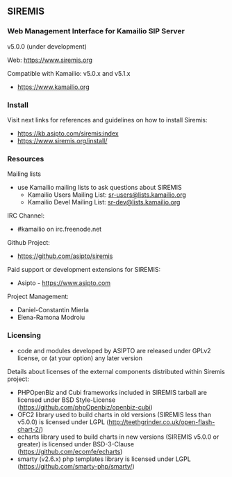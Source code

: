 ## SIREMIS

### Web Management Interface for Kamailio SIP Server

v5.0.0 (under development)

Web: https://www.siremis.org

Compatible with Kamailio: v5.0.x and v5.1.x

  * https://www.kamailio.org

### Install

Visit next links for references and guidelines on how to install Siremis:

  * https://kb.asipto.com/siremis:index
  * https://www.siremis.org/install/

### Resources

Mailing lists

  * use Kamailio mailing lists to ask questions about SIREMIS
    * Kamailio Users Mailing List: <sr-users@lists.kamailio.org>
    * Kamailio Devel Mailing List: <sr-dev@lists.kamailio.org>

IRC Channel:

  * #kamailio on irc.freenode.net

Github Project:

  * https://github.com/asipto/siremis

Paid support or development extensions for SIREMIS:

  * Asipto - https://www.asipto.com

Project Management:

  * Daniel-Constantin Mierla
  * Elena-Ramona Modroiu

### Licensing

  * code and modules developed by ASIPTO are released under GPLv2 license, or (at your option) any later version

Details about licenses of the external components distributed within Siremis project:

  * PHPOpenBiz and Cubi frameworks included in SIREMIS tarball are licensed under BSD Style-License (https://github.com/phpOpenbiz/openbiz-cubi)
  * OFC2 library used to build charts in old versions (SIREMIS less than v5.0.0) is licensed under LGPL (http://teethgrinder.co.uk/open-flash-chart-2/)
  * echarts library used to build charts in new versions (SIREMIS v5.0.0 or greater) is licensed under BSD-3-Clause (https://github.com/ecomfe/echarts)
  * smarty (v2.6.x) php templates library is licensed under LGPL (https://github.com/smarty-php/smarty/)
